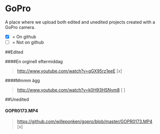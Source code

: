 GoPro
=====

A place where we upload both edited and unedited projects created with a GoPro camera.

- [x] = On github
- [ ] = Not on github

##Edited

####En orginell eftermiddag
>http://www.youtube.com/watch?v=qGX95rz1eeE [x]

####Mmmm ägg
>http://www.youtube.com/watch?v=k0H93HSNym8 [ ]

##Unedited

#### GOPR0173.MP4
>https://github.com/willeponken/gopro/blob/master/GOPR0173.MP4 [x]
